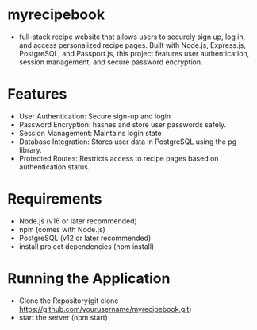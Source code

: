 # myrecipebook

- full-stack recipe website that allows users to securely sign up, log in, and access personalized recipe pages.
  Built with Node.js, Express.js, PostgreSQL, and Passport.js, this project features user authentication, session management, 
  and secure password encryption.


# Features
  
  - User Authentication: Secure sign-up and login
  - Password Encryption: hashes and store user passwords safely.
  - Session Management: Maintains login state
  - Database Integration: Stores user data in PostgreSQL using the pg library.
  - Protected Routes: Restricts access to recipe pages based on authentication status.

# Requirements

  - Node.js (v16 or later recommended)
  - npm (comes with Node.js)
  - PostgreSQL (v12 or later recommended)
  - install project dependencies (npm install) 
 

# Running the Application
 
  - Clone the Repository(git clone https://github.com/yourusername/myrecipebook.git)
  - start the server (npm start)
 
    
     
